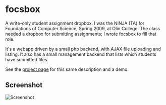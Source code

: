 focsbox
=======

A write-only student assignment dropbox. I was the NINJA (TA) for Foundations of Computer Science, Spring 2009, at Olin College. The class needed a dropbox for submitting assignments; I wrote focsbox to fill that role.

It's a webapp driven by a small php backend, with AJAX file uploading and listing. It also has a small management backend that lists which students have submitted files.

See the [project page](http://www.mrcaps.com/#proj/sel/Focsbox/) for this same description and a demo.


## Screenshot

![Screenshot](https://raw.github.com/mrcaps/focsbox/master/source/screenshot.png)
